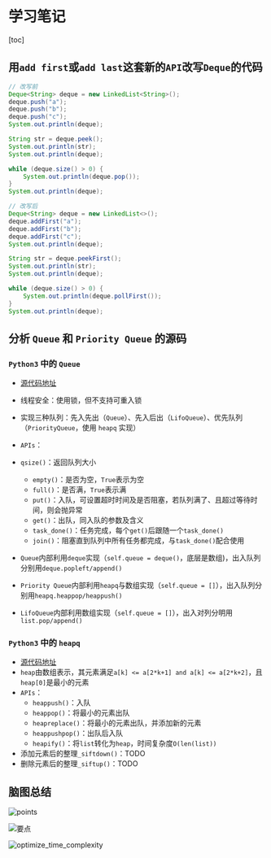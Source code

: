 # 学习笔记

[toc]

## 用`add first`或`add last`这套新的`API`改写`Deque`的代码

```java
// 改写前
Deque<String> deque = new LinkedList<String>();
deque.push("a");
deque.push("b");
deque.push("c");
System.out.println(deque);

String str = deque.peek();
System.out.println(str);
System.out.println(deque);

while (deque.size() > 0) {
    System.out.println(deque.pop());
}
System.out.println(deque);

// 改写后
Deque<String> deque = new LinkedList<>();
deque.addFirst("a");
deque.addFirst("b");
deque.addFirst("c");
System.out.println(deque);

String str = deque.peekFirst();
System.out.println(str);
System.out.println(deque);

while (deque.size() > 0) {
    System.out.println(deque.pollFirst());
}
System.out.println(deque);
```



## 分析 `Queue` 和 `Priority Queue` 的源码

### `Python3` 中的 `Queue`

- [源代码地址](https://github.com/python/cpython/blob/3.8/Lib/queue.py)

- 线程安全：使用锁，但不支持可重入锁

- 实现三种队列：先入先出（`Queue`）、先入后出（`LifoQueue`）、优先队列（`PriorityQueue`，使用 `heapq` 实现）

- `APIs`：
- `qsize()`：返回队列大小
  - `empty()`：是否为空，`True`表示为空
  - `full()`：是否满，`True`表示满
  - `put()`：入队，可设置超时时间及是否阻塞，若队列满了、且超过等待时间，则会抛异常
  - `get()`：出队，同入队的参数及含义
  - `task_done()`：任务完成，每个`get()`后跟随一个`task_done()`
  - `join()`：阻塞直到队列中所有任务都完成，与`task_done()`配合使用
  
- `Queue`内部利用`deque`实现（`self.queue = deque()`，底层是数组)，出入队列分别用`deque.popleft/append()`

- `Priority Queue`内部利用`heapq`与数组实现（`self.queue = []`），出入队列分别用`heapq.heappop/heappush()`

- `LifoQueue`内部利用数组实现（`self.queue = []`），出入对列分明用`list.pop/append()`

### `Python3` 中的 `heapq`

- [源代码地址](https://github.com/python/cpython/blob/3.8/Lib/heapq.py)
- `heap`由数组表示，其元素满足`a[k] <= a[2*k+1] and a[k] <= a[2*k+2]`，且`heap[0]`是最小的元素
- `APIs`：
  - `heappush()`：入队
  - `heappop()`：将最小的元素出队
  - `heapreplace()`：将最小的元素出队，并添加新的元素
  - `heappushpop()`：出队后入队
  - `heapify()`：将`list`转化为`heap`，时间复杂度`O(len(list))`
- 添加元素后的整理`_siftdown()`：TODO
- 删除元素后的整理`_siftup()`：TODO

## 脑图总结

![points](F:\algorithm011-class01\Week_01\refs\points.png)

![要点](F:\algorithm011-class01\Week_01\refs\data_structure.png)

![optimize_time_complexity](F:\algorithm011-class01\Week_01\refs\optimize_time_complexity.png)